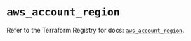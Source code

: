 # `aws_account_region`

Refer to the Terraform Registry for docs: [`aws_account_region`](https://registry.terraform.io/providers/hashicorp/aws/5.99.1/docs/resources/account_region).
